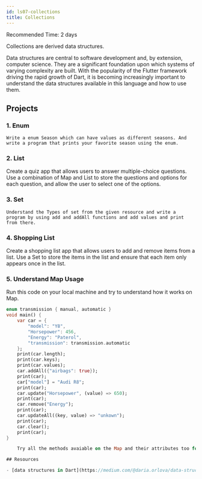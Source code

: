 ```yaml
---
id: ls07-collections
title: Collections
---
```


Recommended Time: 2 days

Collections are derived data structures.

Data structures are central to software development and, by extension, computer science. They are a
significant foundation upon which systems of varying complexity are built. With the popularity of
the Flutter framework driving the rapid growth of Dart, it is becoming increasingly important to
understand the data structures available in this language and how to use them.

## Projects

### 1. Enum
    
    Write a enum Season which can have values as different seasons. And write a program that prints your favorite season using the enum.

### 2. List

Create a quiz app that allows users to answer multiple-choice questions. Use a combination of Map and List to store the questions and options for each question, and allow the user to select one of the options.

### 3. Set
     
    Understand the Types of set from the given resource and write a program by using add and addAll functions and add values and print from there.

### 4. Shopping List

Create a shopping list app that allows users to add and remove items from a list. Use a Set to store the items in the list and ensure that each item only appears once in the list.

### 5. Understand Map Usage
    
Run this code on your local machine and try to understand how it works on Map.

```dart
enum transmission { manual, automatic }
void main() {
    var car = {
        "model": "Y8",
        "Horsepower": 456,
        "Energy": "Paterol",
        "transmission": transmission.automatic
    };
    print(car.length);
    print(car.keys);
    print(car.values);
    car.addAll({"airbags": true});
    print(car);
    car["model"] = "Audi R8";
    print(car);
    car.update("Horsepower", (value) => 650);
    print(car);
    car.remove("Energy");
    print(car);
    car.updateAll((key, value) => "unkown");
    print(car);
    car.clear();
    print(car);
}

    Try all the methods avaiable on the Map and their attributes too for the practice purpose.

## Resources

- [data structures in Dart](https://medium.com/@daria.orlova/data-structures-with-dart-set-a034bc7b7d4a)